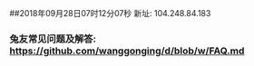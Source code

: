##2018年09月28日07时12分07秒 新址: 104.248.84.183
### 兔友常见问题及解答: https://github.com/wanggonging/d/blob/w/FAQ.md
